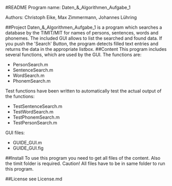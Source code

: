#README
Program name: Daten_&_Algorithmen_Aufgabe_1

Authors: Christoph Eike, Max Zimmermann, Johannes Lühring

##Project
Daten_&_Algorithmen_Aufgabe_1 is a program which searches a database by the TIMIT/MIT for names of persons, sentences, words and phonemes. The included GUI allows to list the searched and found data. If you push the 'Search' Button, the program  detects filled text entries and returns the data in the appropriate listbox.
##Content
This program includes several functions, which are used by the GUI.
The functions are:
* PersonSearch.m
* SentenceSearch.m
* WordSearch.m
* PhonemSearch.m

Test functions have been written to automatically test the actual output of the functions:

* TestSentenceSearch.m
* TestWordSearch.m
* TestPhonemSearch.m
* TestPersonSearch.m

GUI files:

* GUIDE_GUI.m
* GUIDE_GUI.fig


##Install
To use this program you need to get all files of the content.
Also the timit folder is required.
Caution! All files have to be in same folder to run this program.

##License
see License.md
